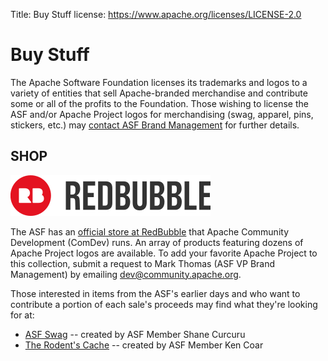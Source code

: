 Title: Buy Stuff
license: https://www.apache.org/licenses/LICENSE-2.0

# Buy Stuff #

The Apache Software Foundation licenses its trademarks and logos to a variety of entities that sell Apache-branded merchandise and contribute some or all of the profits to the Foundation. Those wishing to license the ASF and/or Apache Project logos for merchandising (swag, apparel, pins, stickers, etc.) may [contact ASF Brand Management](/foundation/marks/contact#swag) for further details.

## SHOP ##

![RedBubble](images/redbubble.png "RedBubble")

The ASF has an [official store at RedBubble](https://www.redbubble.com/people/comdev/shop) that Apache Community Development (ComDev) runs. An array of products featuring dozens of Apache Project logos are available. To add your favorite Apache Project to this collection, submit a request to Mark Thomas (ASF VP Brand Management) by emailing [dev@community.apache.org](mailto:dev@community.apache.org).

Those interested in items from the ASF's earlier days and who want to contribute a portion of each sale's proceeds may find what they're looking for at:

-  [ASF Swag](http://asfswag.com/) -- created by ASF Member Shane Curcuru
-  [The Rodent's Cache](http://www.cafepress.com/meepzor/230676) -- created by ASF Member Ken Coar

